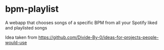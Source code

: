 # bpm-playlist

A webapp that chooses songs of a specific BPM from all your Spotify liked and playlisted songs

Idea taken from https://github.com/Divide-By-0/ideas-for-projects-people-would-use
